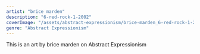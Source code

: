 ```yaml
---
artist: "brice marden"
description: "6-red-rock-1-2002"
coverImage: "/assets/abstract-expressionism/brice-marden_6-red-rock-1-2002.jpg"
genre: "Abstract Expressionism"
---
```

This is an art by brice marden on Abstract Expressionism

